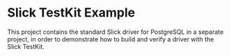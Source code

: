 Slick TestKit Example
=====================

This project contains the standard Slick driver for PostgreSQL in a separate
project, in order to demonstrate how to build and verify a driver with the
Slick TestKit.
